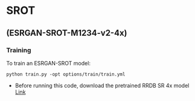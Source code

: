 # SROT
## (ESRGAN-SROT-M1234-v2-4x)

### Training
To train an ESRGAN-SROT model:

    python train.py -opt options/train/train.yml

- Before running this code, download the pretrained RRDB SR 4x model <a href="[https://www.dropbox.com/s/v7lx9qoji1ndonx/SR.pth?dl=0](https://www.dropbox.com/s/m0ejc0qhqi9l1rq/RRDB_PSNR_x4.pth?dl=0)">Link</a>   
